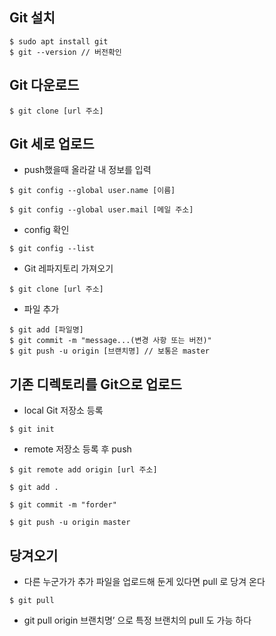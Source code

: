 ## Git 설치 
```
$ sudo apt install git
$ git --version // 버전확인
```

## Git 다운로드 
```
$ git clone [url 주소]
```

## Git 세로 업로드 
* push했을때 올라갈 내 정보를 입력
```
$ git config --global user.name [이름]

$ git config --global user.mail [메일 주소]
```
* config 확인 
```
$ git config --list
```
* Git 레파지토리 가져오기 
```
$ git clone [url 주소] 
```
* 파일 추가 
```
$ git add [파일명]
$ git commit -m "message...(변경 사항 또는 버전)" 
$ git push -u origin [브랜치명] // 보통은 master
```

## 기존 디렉토리를 Git으로 업로드 
* local Git 저장소 등록 
```
$ git init 
```
* remote 저장소 등록 후 push 
```
$ git remote add origin [url 주소]

$ git add .

$ git commit -m "forder"

$ git push -u origin master
```

## 당겨오기 
* 다른 누군가가 추가 파일을 업로드해 둔게 있다면 pull 로 당겨 온다
```
$ git pull
```
* git pull origin 브랜치명’ 으로 특정 브랜치의 pull 도 가능 하다
